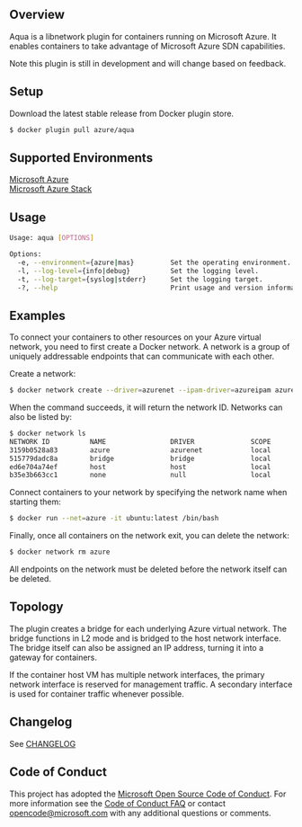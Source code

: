 ## Overview
Aqua is a libnetwork plugin for containers running on Microsoft Azure. It enables containers to take advantage of Microsoft Azure SDN capabilities.

Note this plugin is still in development and will change based on feedback.

## Setup
Download the latest stable release from Docker plugin store.
```bash
$ docker plugin pull azure/aqua
```

## Supported Environments
[Microsoft Azure](https://azure.microsoft.com)<br>
[Microsoft Azure Stack](https://azure.microsoft.com/en-us/overview/azure-stack/)

## Usage
```bash
Usage: aqua [OPTIONS]

Options:
  -e, --environment={azure|mas}         Set the operating environment.
  -l, --log-level={info|debug}          Set the logging level.
  -t, --log-target={syslog|stderr}      Set the logging target.
  -?, --help                            Print usage and version information.
```

## Examples
To connect your containers to other resources on your Azure virtual network, you need to first create a Docker network. A network is a group of uniquely addressable endpoints that can communicate with each other.

Create a network:<br>
```bash
$ docker network create --driver=azurenet --ipam-driver=azureipam azure
```

When the command succeeds, it will return the network ID. Networks can also be listed by:
```bash
$ docker network ls
NETWORK ID          NAME                DRIVER              SCOPE
3159b0528a83        azure               azurenet            local
515779dadc8a        bridge              bridge              local
ed6e704a74ef        host                host                local
b35e3b663cc1        none                null                local
```

Connect containers to your network by specifying the network name when starting them:<br>
```bash
$ docker run --net=azure -it ubuntu:latest /bin/bash
```

Finally, once all containers on the network exit, you can delete the network:
```bash
$ docker network rm azure
```

All endpoints on the network must be deleted before the network itself can be deleted.

## Topology
The plugin creates a bridge for each underlying Azure virtual network. The bridge functions in L2 mode and is bridged to the host network interface. The bridge itself can also be assigned an IP address, turning it into a gateway for containers.

If the container host VM has multiple network interfaces, the primary network interface is reserved for management traffic. A secondary interface is used for container traffic whenever possible.

## Changelog
See [CHANGELOG](CHANGELOG.md)

## Code of Conduct
This project has adopted the [Microsoft Open Source Code of Conduct](https://opensource.microsoft.com/codeofconduct/). For more information see the [Code of Conduct FAQ](https://opensource.microsoft.com/codeofconduct/faq/) or contact [opencode@microsoft.com](mailto:opencode@microsoft.com) with any additional questions or comments.
